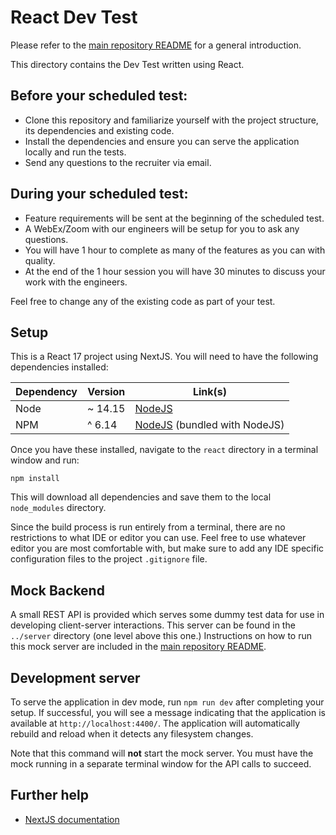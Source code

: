 # React Dev Test

Please refer to the [main repository README](../README.md) for a general introduction.

This directory contains the Dev Test written using React.

## Before your scheduled test:

* Clone this repository and familiarize yourself with the project structure, its dependencies and existing code.
* Install the dependencies and ensure you can serve the application locally and run the tests.
* Send any questions to the recruiter via email.

## During your scheduled test:

* Feature requirements will be sent at the beginning of the scheduled test.
* A WebEx/Zoom with our engineers will be setup for you to ask any questions.
* You will have 1 hour to complete as many of the features as you can with quality.
* At the end of the 1 hour session you will have 30 minutes to discuss your work with the engineers.

Feel free to change any of the existing code as part of your test.

## Setup

This is a React 17 project using NextJS. You will need to have the following dependencies installed:

| Dependency | Version | Link(s) |
|------------|---------|---------|
| Node | ~ 14.15 | [NodeJS](https://nodejs.org/en/) |
| NPM | ^ 6.14 | [NodeJS](https://nodejs.org/en/) (bundled with NodeJS) |

Once you have these installed, navigate to the `react` directory in a terminal window and run:

```commandline
npm install
```

This will download all dependencies and save them to the local `node_modules` directory.

Since the build process is run entirely from a terminal, there are no restrictions to what IDE or editor you can use. Feel free to use whatever editor you are most comfortable with, but make sure to add any IDE specific configuration files to the project `.gitignore` file.

## Mock Backend

A small REST API is provided which serves some dummy test data for use in developing client-server interactions. This server can be found in the `../server` directory (one level above this one.) Instructions on how to run this mock server are included in the [main repository README](../README.md).

## Development server

To serve the application in dev mode, run `npm run dev` after completing your setup. If successful, you will see a message indicating that the application is available at `http://localhost:4400/`. The application will automatically rebuild and reload when it detects any filesystem changes.

Note that this command will **not** start the mock server. You must have the mock running in a separate terminal window for the API calls to succeed. 

## Further help

* [NextJS documentation](https://nextjs.org/docs)
